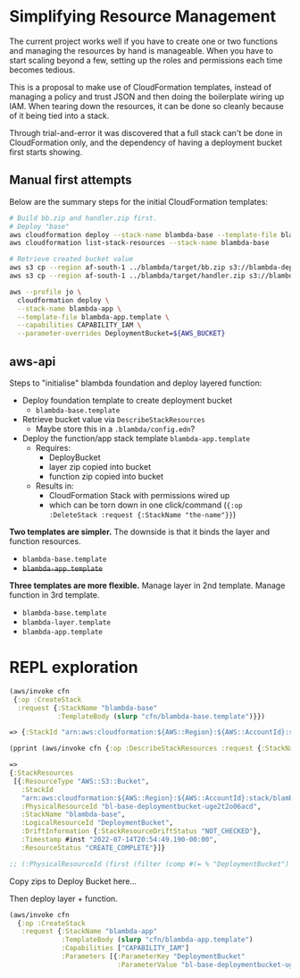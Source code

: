 # Simplifying Resource Management

The current project works well if you have to create one or two functions and
managing the resources by hand is manageable. When you have to start scaling
beyond a few, setting up the roles and permissions each time becomes tedious.

This is a proposal to make use of CloudFormation templates, instead of managing
a policy and trust JSON and then doing the boilerplate wiring up IAM. When
tearing down the resources, it can be done so cleanly because of it being tied
into a stack.

Through trial-and-error it was discovered that a full stack can't be done in
CloudFormation only, and the dependency of having a deployment bucket first
starts showing.

## Manual first attempts

Below are the summary steps for the initial CloudFormation templates:

``` bash
# Build bb.zip and handler.zip first.
# Deploy "base"
aws cloudformation deploy --stack-name blambda-base --template-file blambda-base.template
aws cloudformation list-stack-resources --stack-name blambda-base

# Retrieve created bucket value
aws s3 cp --region af-south-1 ../blambda/target/bb.zip s3://blambda-deploymentbucket-1cjdcff3hfh94
aws s3 cp --region af-south-1 ../blambda/target/handler.zip s3://blambda-deploymentbucket-1cjdcff3hfh94

aws --profile jo \
  cloudformation deploy \
  --stack-name blambda-app \
  --template-file blambda-app.template \
  --capabilities CAPABILITY_IAM \
  --parameter-overrides DeploymentBucket=${AWS_BUCKET}
```

## aws-api

Steps to "initialise" blambda foundation and deploy layered function:

- Deploy foundation template to create deployment bucket
    - `blambda-base.template`
- Retrieve bucket value via `DescribeStackResources`
    - Maybe store this in a `.blambda/config.edn`?
- Deploy the function/app stack template `blambda-app.template`
    - Requires:
        - DeployBucket
        - layer zip copied into bucket
        - function zip copied into bucket
    - Results in:
        - CloudFormation Stack with permissions wired up
        - which can be torn down in one click/command (`{:op :DeleteStack :request {:StackName "the-name"}}`)

**Two templates are simpler.**
The downside is that it binds the layer and function resources.

- `blambda-base.template`
- ~~`blambda-app.template`~~

**Three templates are more flexible.**
Manage layer in 2nd template.
Manage function in 3rd template.

- `blambda-base.template`
- `blambda-layer.template`
- `blambda-app.template`

# REPL exploration

```clojure
(aws/invoke cfn
 {:op :CreateStack
  :request {:StackName "blambda-base"
            :TemplateBody (slurp "cfn/blambda-base.template")}})

=> {:StackId "arn:aws:cloudformation:${AWS::Region}:${AWS::AccountId}:stack/blambda-base/24c915d0-03b7-11ed-a4ae-0a4d90c5e978"}
```

```clojure
(pprint (aws/invoke cfn {:op :DescribeStackResources :request {:StackName "blambda-base"}}))

=> 
{:StackResources
 [{:ResourceType "AWS::S3::Bucket",
   :StackId
   "arn:aws:cloudformation:${AWS::Region}:${AWS::AccountId}:stack/blambda-base/24c915d0-03b7-11ed-a4ae-0a4d90c5e978",
   :PhysicalResourceId "bl-base-deploymentbucket-uge2t2o06acd",
   :StackName "blambda-base",
   :LogicalResourceId "DeploymentBucket",
   :DriftInformation {:StackResourceDriftStatus "NOT_CHECKED"},
   :Timestamp #inst "2022-07-14T20:54:49.190-00:00",
   :ResourceStatus "CREATE_COMPLETE"}]}

;; (:PhysicalResourceId (first (filter (comp #(= % "DeploymentBucket") :LogicalResourceId) (:StackResources describe-stack-resources))))
```

Copy zips to Deploy Bucket here...

Then deploy layer + function.

```clojure
(aws/invoke cfn
  {:op :CreateStack
   :request {:StackName "blambda-app"
             :TemplateBody (slurp "cfn/blambda-app.template")
             :Capabilities ["CAPABILITY_IAM"]
             :Parameters [{:ParameterKey "DeploymentBucket"
                           :ParameterValue "bl-base-deploymentbucket-uge2t2o06acd"}]}})

```
